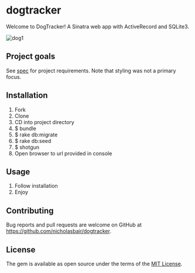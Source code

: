 # dogtracker

Welcome to DogTracker!  A Sinatra web app with ActiveRecord and SQLite3.

![dog1](https://cloud.githubusercontent.com/assets/8889403/26757813/b73d8cec-4897-11e7-811b-60c410ea0877.gif)

## Project goals
See [spec](SPEC.md) for project requirements. Note that styling was not a primary focus.

## Installation

1. Fork
2. Clone
3. CD into project directory
4. $ bundle
5. $ rake db:migrate
6. $ rake db:seed
7. $ shotgun
8. Open browser to url provided in console

## Usage

1. Follow installation
2. Enjoy

## Contributing

Bug reports and pull requests are welcome on GitHub at https://github.com/nicholasbair/dogtracker.

## License

The gem is available as open source under the terms of the [MIT License](http://opensource.org/licenses/MIT).
